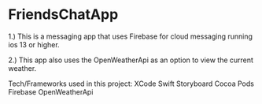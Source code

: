 #  FriendsChatApp


1.) This is a messaging app that uses Firebase for cloud messaging running ios 13 or higher.

2.) This app also uses the OpenWeatherApi as an option to view the current weather.

Tech/Frameworks used in this project:
XCode
Swift
Storyboard
Cocoa Pods
Firebase
OpenWeatherApi


